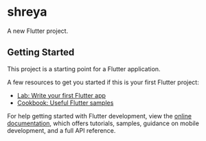 # shreya

A new Flutter project.

## Getting Started

This project is a starting point for a Flutter application.

A few resources to get you started if this is your first Flutter project:








- [Lab: Write your first Flutter app](https://docs.flutter.dev/get-started/codelab)
- [Cookbook: Useful Flutter samples](https://docs.flutter.dev/cookbook)

For help getting started with Flutter development, view the
[online documentation](https://docs.flutter.dev/), which offers tutorials,
samples, guidance on mobile development, and a full API reference.
